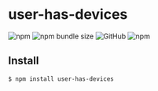 # user-has-devices

![npm](https://img.shields.io/npm/v/user-has-devices.svg) ![npm bundle size](https://img.shields.io/bundlephobia/min/user-has-devices.svg) ![GitHub](https://img.shields.io/github/license/allusernameshavebeentaken/user-has-devices.svg) ![npm](https://img.shields.io/npm/dt/user-has-devices.svg)

## Install 
`$ npm install user-has-devices`
